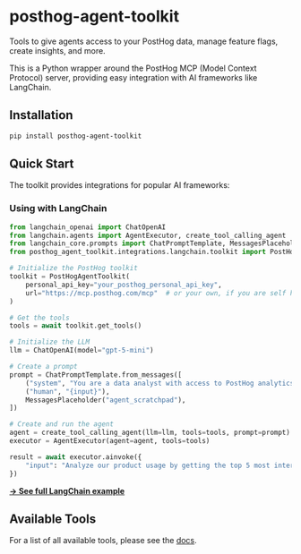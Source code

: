 # posthog-agent-toolkit

Tools to give agents access to your PostHog data, manage feature flags, create insights, and more.

This is a Python wrapper around the PostHog MCP (Model Context Protocol) server, providing easy integration with AI frameworks like LangChain.

## Installation

```bash
pip install posthog-agent-toolkit
```

## Quick Start

The toolkit provides integrations for popular AI frameworks:

### Using with LangChain

```python
from langchain_openai import ChatOpenAI
from langchain.agents import AgentExecutor, create_tool_calling_agent
from langchain_core.prompts import ChatPromptTemplate, MessagesPlaceholder
from posthog_agent_toolkit.integrations.langchain.toolkit import PostHogAgentToolkit

# Initialize the PostHog toolkit
toolkit = PostHogAgentToolkit(
    personal_api_key="your_posthog_personal_api_key",
    url="https://mcp.posthog.com/mcp"  # or your own, if you are self hosting the MCP server
)

# Get the tools
tools = await toolkit.get_tools()

# Initialize the LLM
llm = ChatOpenAI(model="gpt-5-mini")

# Create a prompt
prompt = ChatPromptTemplate.from_messages([
    ("system", "You are a data analyst with access to PostHog analytics"),
    ("human", "{input}"),
    MessagesPlaceholder("agent_scratchpad"),
])

# Create and run the agent
agent = create_tool_calling_agent(llm=llm, tools=tools, prompt=prompt)
executor = AgentExecutor(agent=agent, tools=tools)

result = await executor.ainvoke({
    "input": "Analyze our product usage by getting the top 5 most interesting insights and summarising the data from them."
})
```

**[→ See full LangChain example](https://github.com/posthog/mcp/tree/main/examples/langchain)**

## Available Tools

For a list of all available tools, please see the [docs](https://posthog.com/docs/model-context-protocol).